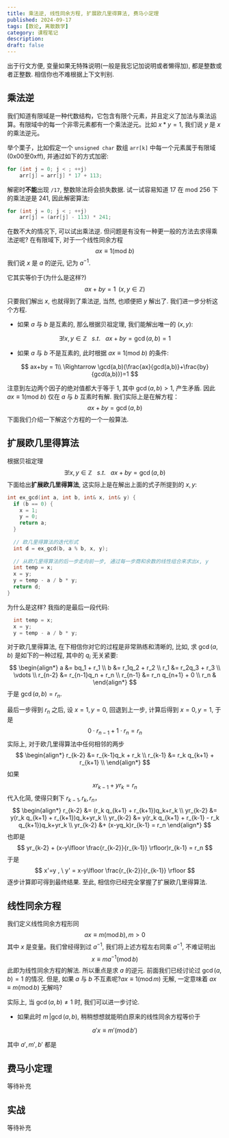 ```yaml
---
title: 乘法逆, 线性同余方程, 扩展欧几里得算法, 费马小定理
published: 2024-09-17
tags: [数论, 离散数学]
category: 课程笔记
description:
draft: false
---
```


出于行文方便, 变量如果无特殊说明(一般是我忘记加说明或者懒得加), 都是整数或者正整数. 相信你也不难根据上下文判别.

## 乘法逆

我们知道有限域是一种代数结构，它包含有限个元素，并且定义了加法与乘法运算。有限域中的每一个非零元素都有一个乘法逆元。比如 $x * y = 1$, 我们说 $y$ 是 $x$ 的乘法逆元。

举个栗子，比如假定一个 `unsigned char` 数组 `arr[k]` 中每一个元素属于有限域(0x00至0xff), 并通过如下的方式加密:

```cpp
for (int j = 0; j < ; ++j)
	arr[j] = arr[j] * 17 + 113;
```

解密时**不能**出现 `/17`, 整数除法将会损失数据. 试一试容易知道 17 在 mod 256 下的乘法逆是 241, 因此解密算法:

```cpp
for (int j = 0; j < ; ++j)
	arr[j] = (arr[j] - 113) * 241;
```

在数不大的情况下, 可以试出乘法逆. 但问题是有没有一种更一般的方法去求得乘法逆呢? 在有限域下, 对于一个线性同余方程
$$
ax \equiv 1(\mathrm{mod} \ b)
$$
我们说 $x$ 是 $a$ 的逆元, 记为 $a^{-1}$.

它其实等价于(为什么是这样?)
$$
ax + by = 1\, \ (x,y \in \mathbb{Z})
$$
只要我们解出 $x$, 也就得到了乘法逆, 当然, 也顺便把 $y$ 解出了. 我们进一步分析这个方程.

- 如果 $a$ 与 $b$ 是互素的, 那么根据贝祖定理, 我们能解出唯一的 $(x,y)$:

$$
\exists ! x,y\in\mathbb{Z} \ \  \  s.t. \ \ \ ax + by = \gcd(a,b)=1
$$

- 如果 $a$ 与 $b$ 不是互素的, 此时根据 $ax \equiv 1(\mathrm{mod} \ b)$ 的条件:

$$
ax+by = 1\\
\Rightarrow \gcd(a,b)(\frac{ax}{gcd(a,b)}+\frac{by}{gcd(a,b)})=1
$$

注意到左边两个因子的绝对值都大于等于 1, 其中 $\gcd(a,b)>1$, 产生矛盾. 因此 $ax \equiv 1(\mathrm{mod} \ b)$ 仅在 $a$ 与 $b$ 互素时有解. 我们实际上是在解方程：
$$
ax + by = \gcd(a,b)
$$
下面我们介绍一下解这个方程的一个一般算法.

## 扩展欧几里得算法

根据贝祖定理
$$
\exists ! x,y\in\mathbb{Z} \ \  \  s.t. \ \ \ ax + by = \gcd(a,b)
$$
下面给出**扩展欧几里得算法**, 这实际上是在解出上面的式子所提到的 $x,y$:

```cpp
int ex_gcd(int a, int b, int& x, int& y) {
  if (b == 0) {
    x = 1;
    y = 0;
    return a;
  }
    
  // 欧几里得算法的迭代形式
  int d = ex_gcd(b, a % b, x, y);
    
  // 从欧几里得算法的后一步走向前一步, 通过每一步商和余数的线性组合来求出x, y  
  int temp = x;
  x = y;
  y = temp - a / b * y;
  return d;
}
```

为什么是这样? 我指的是最后一段代码:

```cpp
  int temp = x;
  x = y;
  y = temp - a / b * y;
```

对于欧几里得算法, 在下相信你对它的过程是非常熟练和清晰的, 比如, 求 $\gcd(a,b)$ 是如下的一种过程, 其中的 $q_i$ 无关紧要:
$$
\begin{align*}
a &= bq_1 + r_1 \\
b &= r_1q_2 + r_2 \\
r_1 &= r_2q_3 + r_3 \\
\vdots \\
r_{n-2} &= r_{n-1}q_n + r_n \\
r_{n-1} &= r_n q_{n+1} + 0	\\
r_n &
\end{align*}
$$
于是 $\gcd(a,b) = r_n$. 

最后一步得到 $r_n$ 之后, 设 $x=1,y=0$, 回退到上一步, 计算后得到 $x=0,y=1$, 于是
$$
0\cdot r_{n-1} + 1\cdot r_n = r_n
$$
实际上, 对于欧几里得算法中任何相邻的两步
$$
\begin{align*}
r_{k-2} &= r_{k-1}q_k + r_k \\
r_{k-1} &= r_k q_{k+1} + r_{k+1}	\\
\end{align*}
$$
如果
$$
xr_{k-1}+yr_{k} = r_n
$$
代入化简, 使得只剩下 $r_{k-1}, r_k, r_n$，
$$
\begin{align*}
r_{k-2} &= (r_k q_{k+1} + r_{k+1})q_k+r_k					\\
yr_{k-2} &= y(r_k q_{k+1} + r_{k+1})q_k+yr_k					\\
yr_{k-2} &= y(r_k q_{k+1} + r_{k-1} - r_k q_{k+1})q_k+yr_k	\\
yr_{k-2} &+ (x-yq_k)r_{k-1} = r_n
\end{align*}
$$
也即是
$$
yr_{k-2} + (x-y\lfloor \frac{r_{k-2}}{r_{k-1}} \rfloor)r_{k-1} = r_n	
$$
于是
$$
x'=y , \ y' = x-y\lfloor \frac{r_{k-2}}{r_{k-1}} \rfloor
$$
逐步计算即可得到最终结果. 至此, 相信你已经完全掌握了扩展欧几里得算法.

## 线性同余方程

我们定义线性同余方程形同
$$
ax \equiv m(\mathrm{mod}\,b),\, m>0
$$
其中 $x$ 是变量。我们曾经得到过 $a^{-1}$, 我们将上述方程左右同乘 $a^{-1}$, 不难证明出
$$
x \equiv ma^{-1}(\mathrm{mod}\,b)
$$
此即为线性同余方程的解法. 所以重点是求 $a$ 的逆元. 前面我们已经讨论过 $\gcd(a,b)=1$ 的情况. 但是, 如果 $a$ 与 $b$ 不互素呢?$ax \equiv1(\mathrm{mod} \, m)$ 无解, 一定意味着 $ax \equiv m(\mathrm{mod}\,b)$ 无解吗?

实际上, 当 $\gcd(a,b) \neq 1$ 时, 我们可以进一步讨论. 

- 如果此时 $m \,|\gcd(a,b)$, 稍稍想想就能明白原来的线性同余方程等价于

$$
a'x \equiv m'(\mathrm{mod}\,b')
$$

 其中 $a',m',b'$ 都是

## 费马小定理

等待补充

## 实战

等待补充
